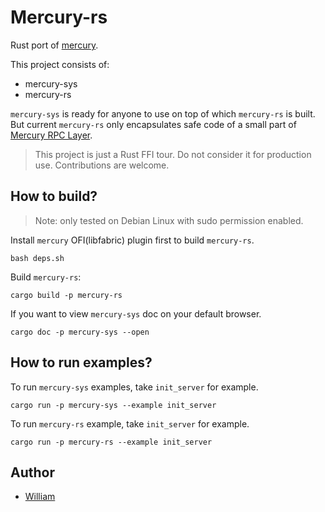 # Mercury-rs

Rust port of [mercury](https://github.com/mercury-hpc/mercury).

This project consists of:

- mercury-sys
- mercury-rs

`mercury-sys` is ready for anyone to use on top of which `mercury-rs` is built. But current `mercury-rs` only encapsulates safe code of a small part of [Mercury RPC Layer](https://mercury-hpc.github.io/user/hg/).

> This project is just a Rust FFI tour. Do not consider it for production use. Contributions are welcome.

## How to build?

> Note: only tested on Debian Linux with sudo permission enabled.

Install `mercury` OFI(libfabric) plugin first to build `mercury-rs`.

```
bash deps.sh
```

Build `mercury-rs`:

```
cargo build -p mercury-rs
```

If you want to view `mercury-sys` doc on your default browser.

```
cargo doc -p mercury-sys --open
```

## How to run examples?

To run `mercury-sys` examples, take `init_server` for example.

```
cargo run -p mercury-sys --example init_server
```

To run `mercury-rs` example, take `init_server` for example.

```
cargo run -p mercury-rs --example init_server
```

## Author

* [William](https://github.com/williamlsh)
